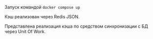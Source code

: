 Запуск командой ```docker compose up```

Кэш реализован через Redis JSON.

Представлена реализация кэша по средством синхронизации с БД через Unit Of Work.

